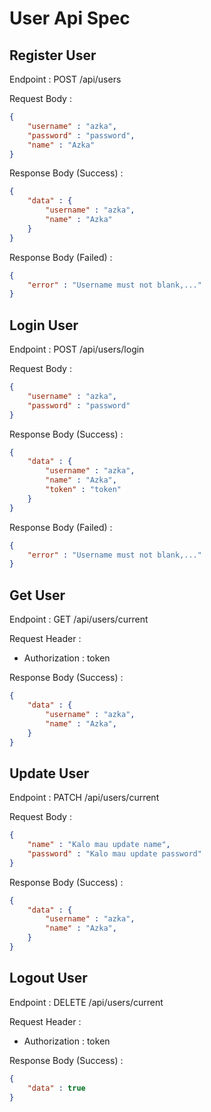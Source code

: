 # User Api Spec

## Register User

Endpoint : POST /api/users

Request Body :

```json
{
    "username" : "azka",
    "password" : "password",
    "name" : "Azka"
}
```

Response Body (Success) : 

```json
{
    "data" : {
        "username" : "azka",
        "name" : "Azka"
    }
}
```

Response Body (Failed) : 

```json
{
    "error" : "Username must not blank,..."
}
```

## Login User

Endpoint : POST /api/users/login

Request Body :

```json
{
    "username" : "azka",
    "password" : "password"
}
```

Response Body (Success) : 

```json
{
    "data" : {
        "username" : "azka",
        "name" : "Azka",
        "token" : "token"
    }
}
```

Response Body (Failed) : 

```json
{
    "error" : "Username must not blank,..."
}
```

## Get User

Endpoint : GET /api/users/current

Request Header :
- Authorization : token

Response Body (Success) : 

```json
{
    "data" : {
        "username" : "azka",
        "name" : "Azka",
    }
}
```

## Update User

Endpoint : PATCH /api/users/current

Request Body : 

```json
{
    "name" : "Kalo mau update name",
    "password" : "Kalo mau update password"
}
```

Response Body (Success) : 

```json
{
    "data" : {
        "username" : "azka",
        "name" : "Azka",
    }
}
```

## Logout User

Endpoint : DELETE /api/users/current

Request Header :
- Authorization : token

Response Body (Success) : 

```json
{
    "data" : true
}
```
